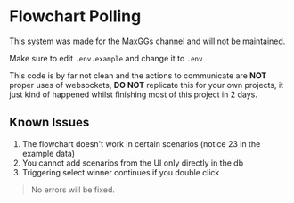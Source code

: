 # Flowchart Polling

This system was made for the MaxGGs channel and will not be maintained.

Make sure to edit `.env.example` and change it to `.env`

This code is by far not clean and the actions to communicate are **NOT** proper uses of websockets, **DO NOT** replicate this for your own projects, it just kind of happened whilst finishing most of this project in 2 days.

## Known Issues
1. The flowchart doesn't work in certain scenarios (notice 23 in the example data)
2. You cannot add scenarios from the UI only directly in the db
3. Triggering select winner continues if you double click


> No errors will be fixed.